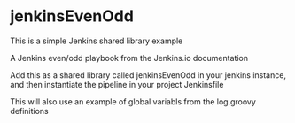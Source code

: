 # jenkinsEvenOdd
This is a simple Jenkins shared library example

A Jenkins even/odd playbook from the Jenkins.io documentation

Add this as a shared library called jenkinsEvenOdd in your jenkins instance, and then instantiate the pipeline in your project Jenkinsfile

This will also use an example of global variabls from the log.groovy definitions

